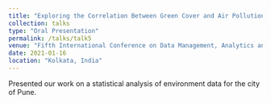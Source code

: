 ```yaml
---
title: "Exploring the Correlation Between Green Cover and Air Pollution by Data Democratization: A Case Study"
collection: talks
type: "Oral Presentation"
permalink: /talks/talk5
venue: "Fifth International Conference on Data Management, Analytics and Innovation (ICDMAI 2021)"
date: 2021-01-16
location: "Kolkata, India"
---
```


Presented our work on a statistical analysis of environment data for the city of Pune.
